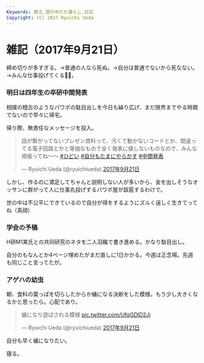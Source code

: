 ```yaml
---
Keywords: 寝る,頭の中だだ漏らし,日記
Copyright: (C) 2017 Ryuichi Ueda
---
```


# 雑記（2017年9月21日）
締め切りが多すぎる。→普通の人なら死ぬ。→自分は普通でないから死なない。→みんな仕事投げてくる💩🦍。


<h3>明日は四年生の卒研中間発表</h3>

相撲の稽古のようなパワポの駄目出しを今日も繰り広げ、まだ限界までやる時期でないので早々に帰宅。

帰り際、無責任なメッセージを投入。

<blockquote class="twitter-tweet" data-lang="ja"><p lang="ja" dir="ltr">話が繋がってないプレゼン資料って、汚くて動かないコードとか、間違ってる電子回路とかと等価なもので全く発表に値しないものなので、みんな頑張ってね〜〜 <a href="https://twitter.com/hashtag/%E3%81%B2%E3%81%A9%E3%81%84?src=hash">#ひどい</a> <a href="https://twitter.com/hashtag/%E8%87%AA%E5%88%86%E3%82%82%E3%81%9F%E3%81%BE%E3%81%AB%E3%82%84%E3%82%89%E3%81%8B%E3%81%99?src=hash">#自分もたまにやらかす</a> <a href="https://twitter.com/hashtag/%E4%B8%AD%E9%96%93%E7%99%BA%E8%A1%A8?src=hash">#中間発表</a></p>&mdash; Ryuichi Ueda (@ryuichiueda) <a href="https://twitter.com/ryuichiueda/status/910809891782123520">2017年9月21日</a></blockquote> <script async src="//platform.twitter.com/widgets.js" charset="utf-8"></script>

しかし、作るのに満足してちゃんと説明しない人が多いから、金を出しそうなオッサンに群がって人に仕事丸投げするパワポ屋が跋扈するわけで。

世の中は不公平にできているので自分が得をするようにズルく逞しく生きてってね（真顔）

<h3>学会の予稿</h3>

H研M1某氏との共同研究のネタを二人羽織で書き進める。かなり駄目出し。

自分のもなんとか4ページ埋めたがまだ直しに1日かかる。今週は正念場。先週も同じこと言ってたが。


<h3>アゲハの幼虫</h3>

朝、食料の葉っぱを切らしたからか蛹になる決断をした模様。もう少し大きくなるかと思ったら。心配であり。

<blockquote class="twitter-tweet" data-lang="ja"><p lang="ja" dir="ltr">蛹になり遊ばされる模様 <a href="https://t.co/UfqGDlD2Jj">pic.twitter.com/UfqGDlD2Jj</a></p>&mdash; Ryuichi Ueda (@ryuichiueda) <a href="https://twitter.com/ryuichiueda/status/910856657730625537">2017年9月21日</a></blockquote> <script async src="//platform.twitter.com/widgets.js" charset="utf-8"></script>

自分も早く蛹になりたい。


寝る。
